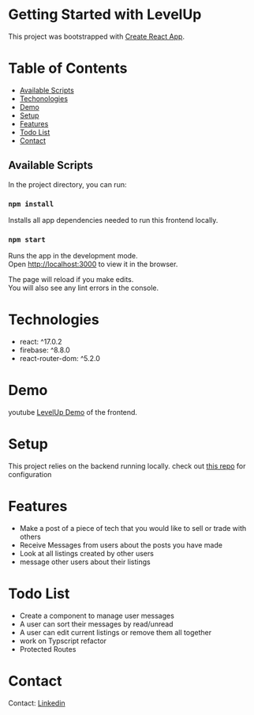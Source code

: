 # Getting Started with LevelUp

This project was bootstrapped with [Create React App](https://github.com/facebook/create-react-app).

# Table of Contents
- [Available Scripts](#Available-Scripts)
- [Techonologies](#technologies)
- [Demo](#Demo)
- [Setup](#Setup)
- [Features](#Features)
- [Todo List](#Todo-List)
- [Contact](#Contact)

## Available Scripts

In the project directory, you can run:

### `npm install`

Installs all app dependencies needed to run this frontend locally.

### `npm start`

Runs the app in the development mode.\
Open [http://localhost:3000](http://localhost:3000) to view it in the browser.

The page will reload if you make edits.\
You will also see any lint errors in the console.

# Technologies
- react: ^17.0.2
- firebase: ^8.8.0
- react-router-dom: ^5.2.0

# Demo
youtube [LevelUp Demo](https://youtu.be/zo203HeqSaw) of the frontend.

# Setup
This project relies on the backend running locally. check out [this repo](#https://github.com/Sunset05/level_up_backen) for configuration

# Features
- Make a post of a piece of tech that you would like to sell or trade with others
- Receive Messages from users about the posts you have made
- Look at all listings created by other users
- message other users about their listings

# Todo List
- Create a component to manage user messages
- A user can sort their messages by read/unread
- A user can edit current listings or remove them all together
- work on Typscript refactor
- Protected Routes 

# Contact
Contact: [Linkedin](https://www.linkedin.com/in/keith-funk/)


